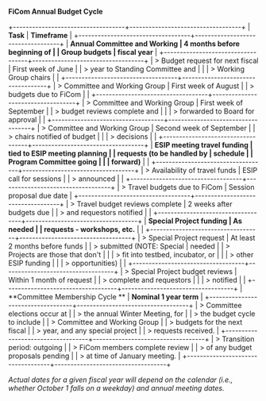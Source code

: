 **FiCom Annual Budget Cycle**

+-----------------------------------+-----------------------------------+
| **Task**                          | **Timeframe**                     |
+-----------------------------------+-----------------------------------+
| **Annual Committee and Working    | **4 months before beginning of    |
| Group budgets**                   | fiscal year**                     |
+-----------------------------------+-----------------------------------+
| > Budget request for next fiscal  | First week of June                |
| > year to Standing Committee and  |                                   |
| > Working Group chairs            |                                   |
+-----------------------------------+-----------------------------------+
| > Committee and Working Group     | First week of August              |
| > budgets due to FiCom            |                                   |
+-----------------------------------+-----------------------------------+
| > Committee and Working Group     | First week of September           |
| > budget reviews complete and     |                                   |
| > forwarded to Board for approval |                                   |
+-----------------------------------+-----------------------------------+
| > Committee and Working Group     | Second week of September          |
| > chairs notified of budget       |                                   |
| > decisions                       |                                   |
+-----------------------------------+-----------------------------------+
| **ESIP meeting travel funding     | **tied to ESIP meeting planning   |
| requests (to be handled by        | schedule**                        |
| Program Committee going           |                                   |
| forward)**                        |                                   |
+-----------------------------------+-----------------------------------+
| > Availability of travel funds    | ESIP call for sessions            |
| > announced                       |                                   |
+-----------------------------------+-----------------------------------+
| > Travel budgets due to FiCom     | Session proposal due date         |
+-----------------------------------+-----------------------------------+
| > Travel budget reviews complete  | 2 weeks after budgets due         |
| > and requestors notified         |                                   |
+-----------------------------------+-----------------------------------+
| **Special Project funding         | **As needed**                     |
| requests - workshops, etc.**      |                                   |
+-----------------------------------+-----------------------------------+
| > Special Project request         | At least 2 months before funds    |
| > submitted (NOTE: Special        | needed                            |
| > Projects are those that don't   |                                   |
| > fit into testbed, incubator, or |                                   |
| > other ESIP funding              |                                   |
| > opportunities)                  |                                   |
+-----------------------------------+-----------------------------------+
| > Special Project budget reviews  | Within 1 month of request         |
| > complete and requestors         |                                   |
| > notified                        |                                   |
+-----------------------------------+-----------------------------------+
| **Committee Membership Cycle **   | **Nominal 1 year term**           |
+-----------------------------------+-----------------------------------+
| > Committee elections occur at    |
| > the annual Winter Meeting, for  |
| > the budget cycle to include     |
| > Committee and Working Group     |
| > budgets for the next fiscal     |
| > year, and any special project   |
| > requests received.              |
+-----------------------------------+-----------------------------------+
| > Transition period: outgoing     |
| > FiCom members complete review   |
| > of any budget proposals pending |
| > at time of January meeting.     |
+-----------------------------------+-----------------------------------+

*Actual dates for a given fiscal year will depend on the calendar (i.e.,
whether October 1 falls on a weekday) and annual meeting dates.*
